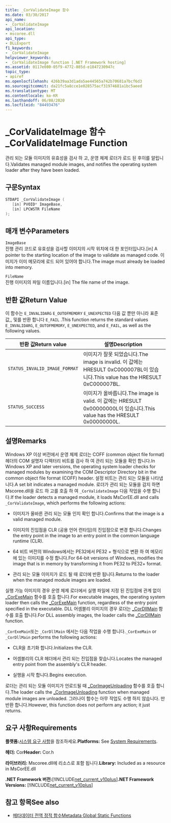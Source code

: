```yaml
---
title: _CorValidateImage 함수
ms.date: 03/30/2017
api_name:
- _CorValidateImage
api_location:
- mscoree.dll
api_type:
- DLLExport
f1_keywords:
- _CorValidateImage
helpviewer_keywords:
- _CorValidateImage function [.NET Framework hosting]
ms.assetid: 0117e080-05f9-4772-885d-e1847230947c
topic_type:
- apiref
ms.openlocfilehash: 426b39aa3d1ada5ae44565a742b70681a7bcf6d3
ms.sourcegitcommit: da21fc5a8cce1e028575acf31974681a1bc5aeed
ms.translationtype: MT
ms.contentlocale: ko-KR
ms.lasthandoff: 06/08/2020
ms.locfileid: "84493476"
---
```

# <a name="_corvalidateimage-function"></a><span data-ttu-id="5352f-102">_CorValidateImage 함수</span><span class="sxs-lookup"><span data-stu-id="5352f-102">_CorValidateImage Function</span></span>
<span data-ttu-id="5352f-103">관리 되는 모듈 이미지의 유효성을 검사 하 고, 운영 체제 로더가 로드 된 후이를 알립니다.</span><span class="sxs-lookup"><span data-stu-id="5352f-103">Validates managed module images, and notifies the operating system loader after they have been loaded.</span></span>  
  
## <a name="syntax"></a><span data-ttu-id="5352f-104">구문</span><span class="sxs-lookup"><span data-stu-id="5352f-104">Syntax</span></span>  
  
```cpp  
STDAPI _CorValidateImage (
   [in] PVOID* ImageBase,  
   [in] LPCWSTR FileName  
);  
```  
  
## <a name="parameters"></a><span data-ttu-id="5352f-105">매개 변수</span><span class="sxs-lookup"><span data-stu-id="5352f-105">Parameters</span></span>  
 `ImageBase`  
 <span data-ttu-id="5352f-106">진행 관리 코드로 유효성을 검사할 이미지의 시작 위치에 대 한 포인터입니다.</span><span class="sxs-lookup"><span data-stu-id="5352f-106">[in] A pointer to the starting location of the image to validate as managed code.</span></span> <span data-ttu-id="5352f-107">이미지가 이미 메모리에 로드 되어 있어야 합니다.</span><span class="sxs-lookup"><span data-stu-id="5352f-107">The image must already be loaded into memory.</span></span>  
  
 `FileName`  
 <span data-ttu-id="5352f-108">진행 이미지의 파일 이름입니다.</span><span class="sxs-lookup"><span data-stu-id="5352f-108">[in] The file name of the image.</span></span>  
  
## <a name="return-value"></a><span data-ttu-id="5352f-109">반환 값</span><span class="sxs-lookup"><span data-stu-id="5352f-109">Return Value</span></span>  
 <span data-ttu-id="5352f-110">이 함수는 `E_INVALIDARG` `E_OUTOFMEMORY` `E_UNEXPECTED` 다음 값 뿐만 아니라 표준 값,, 및를 반환 합니다 `E_FAIL` .</span><span class="sxs-lookup"><span data-stu-id="5352f-110">This function returns the standard values `E_INVALIDARG`, `E_OUTOFMEMORY`, `E_UNEXPECTED`, and `E_FAIL`, as well as the following values.</span></span>  
  
|<span data-ttu-id="5352f-111">반환 값</span><span class="sxs-lookup"><span data-stu-id="5352f-111">Return value</span></span>|<span data-ttu-id="5352f-112">설명</span><span class="sxs-lookup"><span data-stu-id="5352f-112">Description</span></span>|  
|------------------|-----------------|  
|`STATUS_INVALID_IMAGE_FORMAT`|<span data-ttu-id="5352f-113">이미지가 잘못 되었습니다.</span><span class="sxs-lookup"><span data-stu-id="5352f-113">The image is invalid.</span></span> <span data-ttu-id="5352f-114">이 값에는 HRESULT 0xC000007BL이 있습니다.</span><span class="sxs-lookup"><span data-stu-id="5352f-114">This value has the HRESULT 0xC000007BL.</span></span>|  
|`STATUS_SUCCESS`|<span data-ttu-id="5352f-115">이미지가 올바릅니다.</span><span class="sxs-lookup"><span data-stu-id="5352f-115">The image is valid.</span></span> <span data-ttu-id="5352f-116">이 값에는 HRESULT 0x00000000L이 있습니다.</span><span class="sxs-lookup"><span data-stu-id="5352f-116">This value has the HRESULT 0x00000000L.</span></span>|  
  
## <a name="remarks"></a><span data-ttu-id="5352f-117">설명</span><span class="sxs-lookup"><span data-stu-id="5352f-117">Remarks</span></span>  
 <span data-ttu-id="5352f-118">Windows XP 이상 버전에서 운영 체제 로더는 COFF (common object file format) 헤더의 COM 설명자 디렉터리 비트를 검사 하 여 관리 되는 모듈을 확인 합니다.</span><span class="sxs-lookup"><span data-stu-id="5352f-118">In Windows XP and later versions, the operating system loader checks for managed modules by examining the COM Descriptor Directory bit in the common object file format (COFF) header.</span></span> <span data-ttu-id="5352f-119">설정 비트는 관리 되는 모듈을 나타냅니다.</span><span class="sxs-lookup"><span data-stu-id="5352f-119">A set bit indicates a managed module.</span></span> <span data-ttu-id="5352f-120">로더가 관리 되는 모듈을 감지 하면 Mscoree.dll을 로드 하 고를 호출 하 여 `_CorValidateImage` 다음 작업을 수행 합니다.</span><span class="sxs-lookup"><span data-stu-id="5352f-120">If the loader detects a managed module, it loads MsCorEE.dll and calls `_CorValidateImage`, which performs the following actions:</span></span>  
  
- <span data-ttu-id="5352f-121">이미지가 올바른 관리 되는 모듈 인지 확인 합니다.</span><span class="sxs-lookup"><span data-stu-id="5352f-121">Confirms that the image is a valid managed module.</span></span>  
  
- <span data-ttu-id="5352f-122">이미지의 진입점을 CLR (공용 언어 런타임)의 진입점으로 변경 합니다.</span><span class="sxs-lookup"><span data-stu-id="5352f-122">Changes the entry point in the image to an entry point in the common language runtime (CLR).</span></span>  
  
- <span data-ttu-id="5352f-123">64 비트 버전의 Windows에서는 PE32에서 PE32 + 형식으로 변환 하 여 메모리에 있는 이미지를 수정 합니다.</span><span class="sxs-lookup"><span data-stu-id="5352f-123">For 64-bit versions of Windows, modifies the image that is in memory by transforming it from PE32 to PE32+ format.</span></span>  
  
- <span data-ttu-id="5352f-124">관리 되는 모듈 이미지가 로드 될 때 로더에 반환 됩니다.</span><span class="sxs-lookup"><span data-stu-id="5352f-124">Returns to the loader when the managed module images are loaded.</span></span>  
  
 <span data-ttu-id="5352f-125">실행 가능 이미지의 경우 운영 체제 로더에서 실행 파일에 지정 된 진입점에 관계 없이 [_CorExeMain](corexemain-function.md) 함수를 호출 합니다.</span><span class="sxs-lookup"><span data-stu-id="5352f-125">For executable images, the operating system loader then calls the [_CorExeMain](corexemain-function.md) function, regardless of the entry point specified in the executable.</span></span> <span data-ttu-id="5352f-126">DLL 어셈블리 이미지의 경우 로더는 [_CorDllMain](cordllmain-function.md) 함수를 호출 합니다.</span><span class="sxs-lookup"><span data-stu-id="5352f-126">For DLL assembly images, the loader calls the [_CorDllMain](cordllmain-function.md) function.</span></span>  
  
 <span data-ttu-id="5352f-127">`_CorExeMain`또는 `_CorDllMain` 에서는 다음 작업을 수행 합니다.</span><span class="sxs-lookup"><span data-stu-id="5352f-127">`_CorExeMain` or `_CorDllMain` performs the following actions:</span></span>  
  
- <span data-ttu-id="5352f-128">CLR을 초기화 합니다.</span><span class="sxs-lookup"><span data-stu-id="5352f-128">Initializes the CLR.</span></span>  
  
- <span data-ttu-id="5352f-129">어셈블리의 CLR 헤더에서 관리 되는 진입점을 찾습니다.</span><span class="sxs-lookup"><span data-stu-id="5352f-129">Locates the managed entry point from the assembly's CLR header.</span></span>  
  
- <span data-ttu-id="5352f-130">실행을 시작 합니다.</span><span class="sxs-lookup"><span data-stu-id="5352f-130">Begins execution.</span></span>  
  
 <span data-ttu-id="5352f-131">로더는 관리 되는 모듈 이미지가 언로드될 때 [_CorImageUnloading](corimageunloading-function.md) 함수를 호출 합니다.</span><span class="sxs-lookup"><span data-stu-id="5352f-131">The loader calls the [_CorImageUnloading](corimageunloading-function.md) function when managed module images are unloaded.</span></span> <span data-ttu-id="5352f-132">그러나이 함수는 아무 작업도 수행 하지 않습니다. 만 반환 합니다.</span><span class="sxs-lookup"><span data-stu-id="5352f-132">However, this function does not perform any action; it just returns.</span></span>  
  
## <a name="requirements"></a><span data-ttu-id="5352f-133">요구 사항</span><span class="sxs-lookup"><span data-stu-id="5352f-133">Requirements</span></span>  
 <span data-ttu-id="5352f-134">**플랫폼:**[시스템 요구 사항](../../get-started/system-requirements.md)을 참조하세요.</span><span class="sxs-lookup"><span data-stu-id="5352f-134">**Platforms:** See [System Requirements](../../get-started/system-requirements.md).</span></span>  
  
 <span data-ttu-id="5352f-135">**헤더:** Cor</span><span class="sxs-lookup"><span data-stu-id="5352f-135">**Header:** Cor.h</span></span>  
  
 <span data-ttu-id="5352f-136">**라이브러리:** Mscoree.dll에 리소스로 포함 됩니다.</span><span class="sxs-lookup"><span data-stu-id="5352f-136">**Library:** Included as a resource in MsCorEE.dll</span></span>  
  
 <span data-ttu-id="5352f-137">**.NET Framework 버전:**[!INCLUDE[net_current_v10plus](../../../../includes/net-current-v10plus-md.md)]</span><span class="sxs-lookup"><span data-stu-id="5352f-137">**.NET Framework Versions:** [!INCLUDE[net_current_v10plus](../../../../includes/net-current-v10plus-md.md)]</span></span>  
  
## <a name="see-also"></a><span data-ttu-id="5352f-138">참고 항목</span><span class="sxs-lookup"><span data-stu-id="5352f-138">See also</span></span>

- [<span data-ttu-id="5352f-139">메타데이터 전역 정적 함수</span><span class="sxs-lookup"><span data-stu-id="5352f-139">Metadata Global Static Functions</span></span>](../metadata/metadata-global-static-functions.md)
